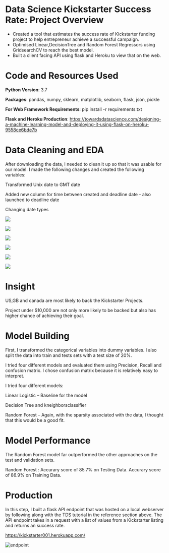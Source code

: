 # Data Science Kickstarter Success Rate: Project Overview

* Created a tool that estimates the success rate of Kickstarter funding project to help entrepreneur achieve a successful campaign.
* Optimised Linear,DecisionTree and Random Forest Regressors using GridsearchCV to reach the best model.
* Built a client facing API using flask and Heroku to view that on the web.

# Code and Resources Used

**Python Version**: 3.7

**Packages**: pandas, numpy, sklearn, matplotlib, seaborn, flask, json, pickle

**For Web Framework Requirements**: pip install -r requirements.txt

**Flask and Heroku Production**: https://towardsdatascience.com/designing-a-machine-learning-model-and-deploying-it-using-flask-on-heroku-9558ce6bde7b

# Data Cleaning and EDA
After downloading the data, I needed to clean it up so that it was usable for our model. I made the following changes and created the following variables:

Transformed Unix date to GMT date

Added new column for time between created and deadline date - also launched to deadline date 

Changing date types 

![](Images/Success%20Rate.PNG)

![](Images/outliers.PNG)

![](Images/final_status.PNG)

![](Images/country.PNG)

![](Images/goals.PNG)   

![](Images/correlatix_matrix.PNG)  


# Insight 

US,GB and canada are most likely to back the Kickstarter Projects.

Project under $10,000 are not only more likely to be backed but also has higher chance of achieving their goal.

# Model Building 
First, I transformed the categorical variables into dummy variables. I also split the data into train and tests sets with a test size of 20%.

I tried four different models and evaluated them using Precision, Recall and confusion matrix. I chose confusion matrix because it is relatively easy to interpret.

I tried four different models:

Linear Logistic – Baseline for the model

Decision Tree and kneighborsclassifier 

Random Forest – Again, with the sparsity associated with the data, I thought that this would be a good fit.


# Model Performance
The Random Forest model far outperformed the other approaches on the test and validation sets.

Random Forest :
Accurary score of 85.7% on Testing Data. 
Accurary score of 86.9% on Training Data. 


# Production 
In this step, I built a flask API endpoint that was hosted on a local webserver by following along with the TDS tutorial in the reference section above. The API endpoint takes in a request with a list of values from a Kickstarter listing and returns an success rate.

https://kickstarter001.herokuapp.com/

![endpoint](Images/heroku.PNG)

